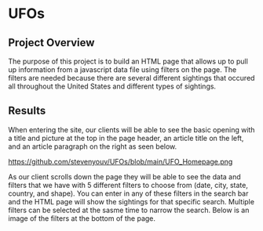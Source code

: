 # UFOs

## Project Overview
The purpose of this project is to build an HTML page that allows up to pull up information from a javascript data file using filters on the page.  The filters are needed because there are several different sightings that occured all throughout the United States and different types of sightings.

## Results
When entering the site, our clients will be able to see the basic opening with a title and picture at the top in the page header, an article title on the left, and an article paragraph on the right as seen below.

https://github.com/stevenyouv/UFOs/blob/main/UFO_Homepage.png

As our client scrolls down the page they will be able to see the data and filters that we have with 5 different filters to choose from (date, city, state, country, and shape).  You can enter in any of these filters in the search bar and the HTML page will show the sightings for that specific search.  Multiple filters can be selected at the sasme time to narrow the search.  Below is an image of the filters at the bottom of the page.



